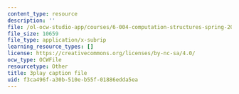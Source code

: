 ```yaml
---
content_type: resource
description: ''
file: /ol-ocw-studio-app/courses/6-004-computation-structures-spring-2017/f3ca496fa30b510eb55f01886edda5ea_wP-ODG_e1i0.vtt
file_size: 10659
file_type: application/x-subrip
learning_resource_types: []
license: https://creativecommons.org/licenses/by-nc-sa/4.0/
ocw_type: OCWFile
resourcetype: Other
title: 3play caption file
uid: f3ca496f-a30b-510e-b55f-01886edda5ea
---
```

